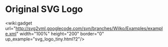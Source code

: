 # Original SVG Logo #
<wiki:gadget url="http://svg2vml.googlecode.com/svn/branches/Wilko/Examples/example.xml" width="100%" height="200" border="0" up\_example="svg\_logo\_tiny.html?2"/>